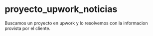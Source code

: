 # proyecto_upwork_noticias
Buscamos un proyecto en upwork y lo resolvemos con la informacion provista por el cliente. 
